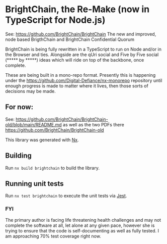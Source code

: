 # BrightChain, the Re-Make (now in TypeScript for Node.js)

See: https://github.com/BrightChain/BrightChain
The new and improved, node based BrigthChain and BrightChain Confidential Quorum

BrightChain is being fully rewritten in a TypeScript to run on Node and/or in the Browser and ties.
Alongside are the qUri social and Five by Five social (\*\*\*\*\* by \*\*\*\*\*) ideas which will ride on top of the backbone, once complete.

These are being built in a mono-repo format.
Presently this is happening under the https://github.com/Digital-Defiance/nx-monorepo repository until enough progress is made to matter where it lives,
then those sorts of decisions may be made.

## For now:

See: https://github.com/BrightChain/BrightChain-old/blob/main/README.md
as well as the two PDFs there
https://github.com/BrightChain/BrightChain-old

This library was generated with [Nx](https://nx.dev).

## Building

Run `nx build brightchain` to build the library.

## Running unit tests

Run `nx test brightchain` to execute the unit tests via [Jest](https://jestjs.io).

### FYI

The primary author is facing life threatening health challenges and may not complete the software at all, let alone at any given pace,
however she is trying to ensure that the code is self-documenting as well as fully tested. I am approaching 70% test coverage right now.
